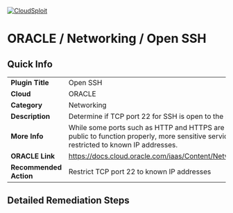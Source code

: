 [![CloudSploit](https://cloudsploit.com/img/logo-new-big-text-100.png "CloudSploit")](https://cloudsploit.com)

# ORACLE / Networking / Open SSH

## Quick Info

| | |
|-|-|
| **Plugin Title** | Open SSH |
| **Cloud** | ORACLE |
| **Category** | Networking |
| **Description** | Determine if TCP port 22 for SSH is open to the public |
| **More Info** | While some ports such as HTTP and HTTPS are required to be open to the public to function properly, more sensitive services such as SSH should be restricted to known IP addresses. |
| **ORACLE Link** | https://docs.cloud.oracle.com/iaas/Content/Network/Concepts/securitylists.htm |
| **Recommended Action** | Restrict TCP port 22 to known IP addresses |

## Detailed Remediation Steps

